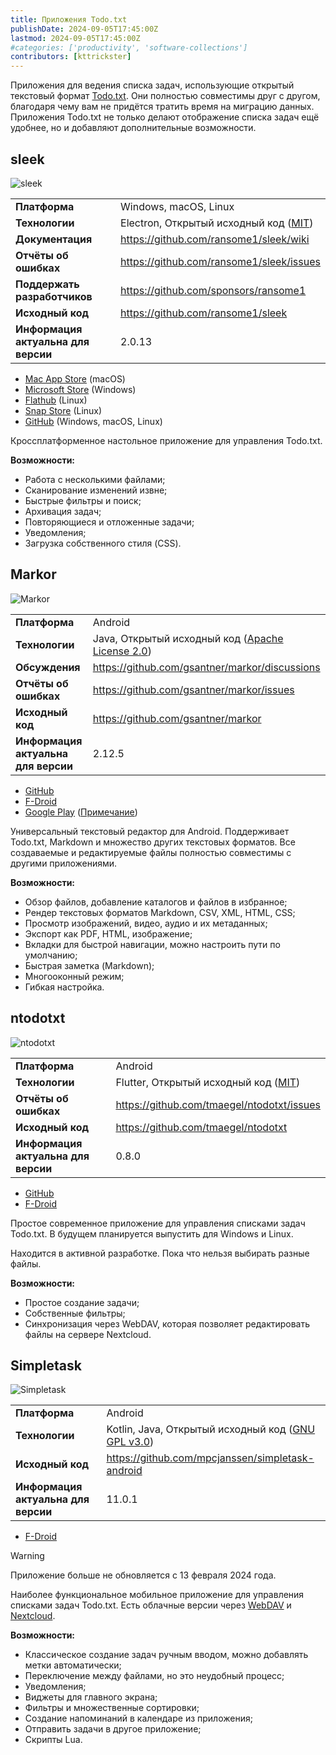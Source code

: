 ```yaml
---
title: Приложения Todo.txt
publishDate: 2024-09-05T17:45:00Z
lastmod: 2024-09-05T17:45:00Z
#categories: ['productivity', 'software-collections']
contributors: [kttrickster]
---
```


Приложения для ведения списка задач, использующие открытый текстовый формат
[Todo.txt](/wiki/todo-txt). Они полностью совместимы друг с другом, благодаря
чему вам не придётся тратить время на миграцию данных. Приложения Todo.txt не
только делают отображение списка задач ещё удобнее, но и добавляют
дополнительные возможности.

<!--more-->

## sleek

![sleek](sleek.webp)

|||
|-|-|
|**Платформа**|Windows, macOS, Linux
|**Технологии**|Electron, Открытый исходный код ([MIT])
|**Документация**|https://github.com/ransome1/sleek/wiki
|**Отчёты об ошибках**|https://github.com/ransome1/sleek/issues
|**Поддержать разработчиков**|https://github.com/sponsors/ransome1
|**Исходный код**|https://github.com/ransome1/sleek
|**Информация актуальна для версии**|2.0.13

- [Mac App Store](https://apps.apple.com/app/id1614704209) (macOS)
- [Microsoft Store](https://www.microsoft.com/store/apps/9NWM2WXF60KR) (Windows)
- [Flathub](https://flathub.org/apps/details/com.github.ransome1.sleek) (Linux)
- [Snap Store](https://snapcraft.io/sleek) (Linux)
- [GitHub](https://github.com/ransome1/sleek/releases/latest) (Windows, macOS,
Linux)

Кроссплатформенное настольное приложение для управления Todo.txt.

**Возможности:**
- Работа с несколькими файлами;
- Сканирование изменений извне;
- Быстрые фильтры и поиск;
- Архивация задач;
- Повторяющиеся и отложенные задачи;
- Уведомления;
- Загрузка собственного стиля (CSS).

## Markor

![Markor](markor.webp)

|||
|-|-|
|**Платформа**|Android
|**Технологии**|Java, Открытый исходный код ([Apache License 2.0])
|**Обсуждения**|https://github.com/gsantner/markor/discussions
|**Отчёты об ошибках**|https://github.com/gsantner/markor/issues
|**Исходный код**|https://github.com/gsantner/markor
|**Информация актуальна для версии**|2.12.5

- [GitHub](https://github.com/gsantner/markor/releases/latest)
- [F-Droid](https://f-droid.org/packages/net.gsantner.markor)
- [Google Play](https://play.google.com/store/apps/details?id=net.gsantner.markor)
([Примечание](https://github.com/gsantner/markor/discussions/2157#discussioncomment-7744069))

Универсальный текстовый редактор для Android. Поддерживает Todo.txt, Markdown
и множество других текстовых форматов. Все создаваемые и редактируемые файлы
полностью совместимы с другими приложениями.

**Возможности:**
- Обзор файлов, добавление каталогов и файлов в избранное;
- Рендер текстовых форматов Markdown, CSV, XML, HTML, CSS;
- Просмотр изображений, видео, аудио и их метаданных;
- Экспорт как PDF, HTML, изображение;
- Вкладки для быстрой навигации, можно настроить пути по умолчанию;
- Быстрая заметка (Markdown);
- Многооконный режим;
- Гибкая настройка.

## ntodotxt

![ntodotxt](ntodotxt.webp)

|||
|-|-|
|**Платформа**|Android
|**Технологии**|Flutter, Открытый исходный код ([MIT])
|**Отчёты об ошибках**|https://github.com/tmaegel/ntodotxt/issues
|**Исходный код**|https://github.com/tmaegel/ntodotxt
|**Информация актуальна для версии**|0.8.0

- [GitHub](https://github.com/tmaegel/ntodotxt/releases/latest)
- [F-Droid](https://f-droid.org/packages/de.tnmgl.ntodotxt)

Простое современное приложение для управления списками задач Todo.txt.
В будущем планируется выпустить для Windows и Linux.

Находится в активной разработке. Пока что нельзя выбирать разные файлы.

**Возможности:**
- Простое создание задачи;
- Собственные фильтры;
- Синхронизация через WebDAV, которая позволяет редактировать файлы на сервере
Nextcloud.

## Simpletask

![Simpletask](simpletask.webp)

|||
|-|-|
|**Платформа**|Android
|**Технологии**|Kotlin, Java, Открытый исходный код ([GNU GPL v3.0])
|**Исходный код**|https://github.com/mpcjanssen/simpletask-android
|**Информация актуальна для версии**|11.0.1

- [F-Droid](https://f-droid.org/packages/nl.mpcjanssen.simpletask)

> [!warning]
> Приложение больше не обновляется с 13 февраля 2024 года.

Наиболее функциональное мобильное приложение для управления списками задач
Todo.txt. Есть облачные версии через [WebDAV] и [Nextcloud].

**Возможности:**
- Классическое создание задач ручным вводом, можно добавлять метки
автоматически;
- Переключение между файлами, но это неудобный процесс;
- Уведомления;
- Виджеты для главного экрана;
- Фильтры и множественные сортировки;
- Создание напоминаний в календаре из приложения;
- Отправить задачи в другое приложение;
- Скрипты Lua.

[WebDAV]: https://f-droid.org/packages/nl.mpcjanssen.simpletask.webdav
[Nextcloud]: https://f-droid.org/packages/nl.mpcjanssen.simpletask.nextcloud


[MIT]: https://spdx.org/licenses/MIT.html
[Apache License 2.0]: https://www.apache.org/licenses/LICENSE-2.0
[GNU GPL v3.0]: https://www.gnu.org/licenses/gpl-3.0.html
